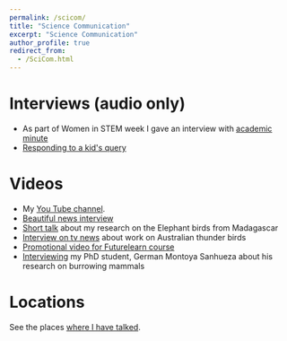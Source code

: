 ```yaml
---
permalink: /scicom/
title: "Science Communication"
excerpt: "Science Communication"
author_profile: true
redirect_from: 
  - /SciCom.html
---
```


# Interviews (audio only)
- As part of Women in STEM week I gave an interview with [academic minute](https://academicminute.org/2015/08/anusuya-chinsamy-turan-university-of-cape-town-fossilized-clues/)
- [Responding to a kid's query](https://www.youtube.com/watch?v=G9b-vugBiNo)

# Videos
 - My [You Tube channel](https://www.youtube.com/channel/UCBH4moLAnjAwiSW86_gbtRA).
 - [Beautiful news interview](https://www.beautifulnews.com/unearthing-future-young-scientists-unravelling-past)
 - [Short talk](https://www.youtube.com/watch?v=CDrwQrjff78) about my research on the Elephant birds from Madagascar
 - [Interview on tv news](https://www.youtube.com/watch?v=cJNGzL8rBiY) about work on Australian thunder birds 
 - [Promotional video for Futurelearn course](https://www.youtube.com/watch?v=mlGNQ0-Enmk)
 - [Interviewing](https://www.youtube.com/watch?v=YU9AvDHKJTQ&t=41s) my PhD student, German Montoya Sanhueza about his research on burrowing mammals
 
# Locations
See the places [where I have talked](https://anusuyachinsamyturan.github.io/talkmap.html).
